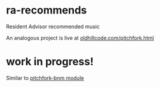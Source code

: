 ra-recommends
=============

Resident Advisor recommended music

An analogous project is live at [oldhillcode.com/pitchfork.html](http://oldhillcode.com/pitchfork.html)

work in progress!
=================

Similar to [pitchfork-bnm module](https://github.com/oldhill/pitchfork-bnm)
